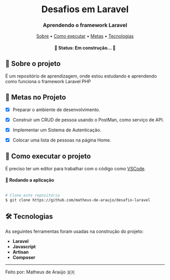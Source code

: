 <h1 align="center" font-weight:bold">
   Desafios em Laravel
</h1>

<h3 align="center">
    Aprendendo o framework Laravel
</h3>

<p align="center">
	<a href="#-sobre-o-projeto">Sobre</a> •
 	<a href="#-como-executar-o-projeto">Como executar</a> • 
 	<a href="#-metas-no-projeto">Metas</a> • 
  	<a href="#-tecnologias">Tecnologias</a>
</p>
                           
<h4 align="center"> 
	🚧  Status: Em construção... 🚧
</h4>


## :pencil: Sobre o projeto
É um repositório de aprendizagem, onde estou estudando e aprendendo como funciona o framework Laravel PHP
	 
## 🎯 Metas no Projeto
- [X] Preparar o ambiente de desenvolvimento.

- [X] Construir um CRUD de pessoa usando o PostMan, como serviço de API.

- [X]  Implementar um Sistema de Autenticação.

- [x] Colocar uma lista de pessoas na página Home.

## 🚀 Como executar o projeto

É preciso ter um editor para trabalhar com o código como [VSCode](https://code.visualstudio.com/).

#### 🧭 Rodando a aplicação

```bash

# Clone este repositório
$ git clone https://github.com/matheus-de-araujo/desafio-laravel

```

## 🛠 Tecnologias

As seguintes ferramentas foram usadas na construção do projeto:

- **Laravel**
- **Javascript**
- **Artisan**
- **Composer**

---

Feito por: Matheus de Araújo 🇧🇷
